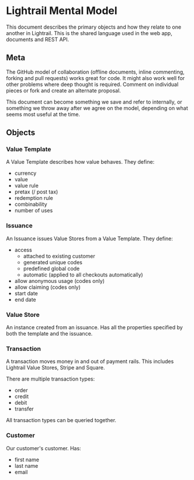 # Lightrail Mental Model

This document describes the primary objects and how they relate to one another in Lightrail.  This is the shared language used in the web app, documents and REST API.

## Meta

The GitHub model of collaboration (offline documents, inline commenting, forking and pull requests) works great for code.  It might also work well for other problems where deep thought is required.  Comment on individual pieces or fork and create an alternate proposal.

This document can become something we save and refer to internally, or something we throw away after we agree on the model, depending on what seems most useful at the time.

## Objects

### Value Template

A Value Template describes how value behaves.  They define:
- currency
- value
- value rule
- pretax (/ post tax)
- redemption rule
- combinability
- number of uses

### Issuance

An Issuance issues Value Stores from a Value Template.  They define:
- access
    - attached to existing customer
    - generated unique codes
    - predefined global code
    - automatic (applied to all checkouts automatically)
- allow anonymous usage (codes only)
- allow claiming (codes only)
- start date
- end date

### Value Store

An instance created from an issuance.  Has all the properties specified by both the template and the issuance.

### Transaction

A transaction moves money in and out of payment rails.  This includes Lightrail Value Stores, Stripe and Square.

There are multiple transaction types:
- order
- credit
- debit
- transfer

All transaction types can be queried together.

### Customer

Our customer's customer.  Has:
- first name
- last name
- email
